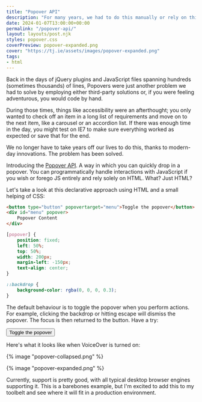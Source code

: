 ```yaml
---
title: "Popover API"
description: "For many years, we had to do this manually or rely on third-party solutions. Now, though, it's a different world."
date: 2024-01-07T13:00:00+00:00
permalink: "/popover-api/"
layout: layouts/post.njk
styles: popover.css
coverPreview: popover-expanded.png
cover: "https://tj.ie/assets/images/popover-expanded.png"
tags:
- html
---
```


Back in the days of jQuery plugins and JavaScript files spanning hundreds (sometimes thousands) of lines, Popovers were just another problem we had to solve by employing either third-party solutions or, if you were feeling adventurous, you would code by hand.

During those times, things like accessibility were an afterthought; you only wanted to check off an item in a long list of requirements and move on to the next item, like a carousel or an accordion list. If there was enough time in the day, you might test on IE7 to make sure everything worked as expected or save that for the end.

We no longer have to take years off our lives to do this, thanks to modern-day innovations. The problem has been solved.

Introducing the [Popover API](https://developer.mozilla.org/en-US/docs/Web/API/Popover_API). A way in which you can quickly drop in a popover. You can programmatically handle interactions with JavaScript if you wish or forego JS entirely and rely solely on HTML. What? Just HTML?

Let's take a look at this declarative approach using HTML and a small helping of CSS:

```html
<button type="button" popovertarget="menu">Toggle the popover</button>
<div id="menu" popover>
    Popover Content
</div>
```

```css
[popover] {
    position: fixed;
    left: 50%;
    top: 50%;
    width: 200px;
    margin-left: -150px;
    text-align: center;
}

::backdrop {
    background-color: rgba(0, 0, 0, 0.3);
}
```

The default behaviour is to toggle the popover when you perform actions. For example, clicking the backdrop or hitting escape will dismiss the popover. The focus is then returned to the button. Have a try:


<div class="c-demo">
    <button type="button" popovertarget="menu">Toggle the popover</button>
    <div id="menu" popover>Popover content</div>
</div>

Here's what it looks like when VoiceOver is turned on:

{% image "popover-collapsed.png" %}

{% image "popover-expanded.png" %}

Currently, support is pretty good, with all typical desktop browser engines supporting it. This is a barebones example, but I'm excited to add this to my toolbelt and see where it will fit in a production environment.
